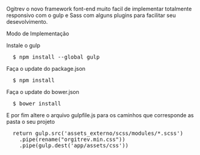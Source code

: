 Ogitrev o novo framework font-end muito facil de implementar totalmente responsivo com o gulp e Sass com alguns plugins para facilitar seu desevolvimento.

Modo de Implementação

Instale o gulp
<pre>
  $ npm install --global gulp
</pre>

Faça o update do package.json
<pre>
  $ npm install 
</pre>

Faça o update do bower.json 
<pre>
  $ bower install 
</pre>

E por fim altere o arquivo gulpfile.js para os caminhos que corresponde as pasta o seu projeto
<pre>
  return gulp.src('assets_externo/scss/modules/*.scss')
    .pipe(rename("orgitrev.min.css"))
    .pipe(gulp.dest('app/assets/css'))
</pre>
